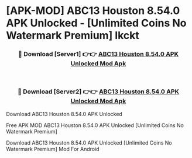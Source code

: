 # [APK-MOD] ABC13 Houston 8.54.0 APK Unlocked - [Unlimited Coins No Watermark Premium] lkckt



<div align="center">
<h3>🔴 Download [Server1] 👉👉 <a href="https://momento.my/?title=ABC13_Houston_8.54.0_APK_Unlocked">ABC13 Houston 8.54.0 APK Unlocked Mod Apk</a></h3><br>

<h3>🔴 Download [Server2] 👉👉 <a href="https://momento.my/?title=ABC13_Houston_8.54.0_APK_Unlocked">ABC13 Houston 8.54.0 APK Unlocked Mod Apk</a></h3>
</div>



Download ABC13 Houston 8.54.0 APK Unlocked 

Free APK MOD ABC13 Houston 8.54.0 APK Unlocked [Unlimited Coins No Watermark Premium]

Download ABC13 Houston 8.54.0 APK Unlocked [Unlimited Coins No Watermark Premium] Mod For Android
